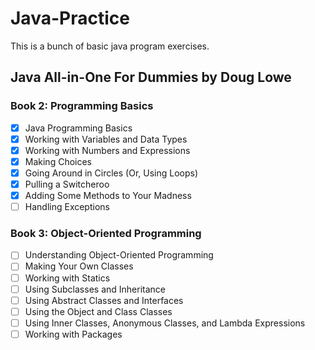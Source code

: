 # Java-Practice

This is a bunch of basic java program exercises.

## Java All-in-One For Dummies by Doug Lowe
### Book 2: Programming Basics

- [x] Java Programming Basics
- [x] Working with Variables and Data Types
- [x] Working with Numbers and Expressions
- [x] Making Choices
- [x] Going Around in Circles (Or, Using Loops)
- [x] Pulling a Switcheroo
- [x] Adding Some Methods to Your Madness
- [ ] Handling Exceptions 

### Book 3: Object-Oriented Programming

- [ ] Understanding Object-Oriented Programming 
- [ ] Making Your Own Classes
- [ ] Working with Statics
- [ ] Using Subclasses and Inheritance 
- [ ] Using Abstract Classes and Interfaces 
- [ ] Using the Object and Class Classes
- [ ] Using Inner Classes, Anonymous Classes, and Lambda Expressions
- [ ] Working with Packages
